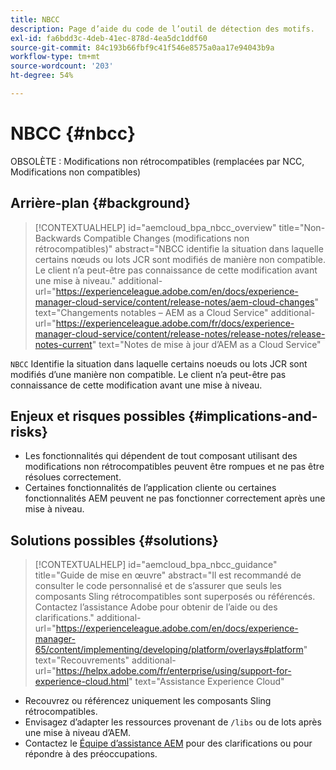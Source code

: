 ```yaml
---
title: NBCC
description: Page d’aide du code de l’outil de détection des motifs.
exl-id: fa6bdd3c-4deb-41ec-878d-4ea5dc1ddf60
source-git-commit: 84c193b66fbf9c41f546e8575a0aa17e94043b9a
workflow-type: tm+mt
source-wordcount: '203'
ht-degree: 54%

---
```


# NBCC {#nbcc}

OBSOLÈTE : Modifications non rétrocompatibles (remplacées par NCC, Modifications non compatibles)

## Arrière-plan {#background}

>[!CONTEXTUALHELP]
>id="aemcloud_bpa_nbcc_overview"
>title="Non-Backwards Compatible Changes (modifications non rétrocompatibles)"
>abstract="NBCC identifie la situation dans laquelle certains nœuds ou lots JCR sont modifiés de manière non compatible. Le client n’a peut-être pas connaissance de cette modification avant une mise à niveau."
>additional-url="https://experienceleague.adobe.com/en/docs/experience-manager-cloud-service/content/release-notes/aem-cloud-changes" text="Changements notables – AEM as a Cloud Service"
>additional-url="https://experienceleague.adobe.com/fr/docs/experience-manager-cloud-service/content/release-notes/release-notes/release-notes-current" text="Notes de mise à jour d’AEM as a Cloud Service"

`NBCC`  Identifie la situation dans laquelle certains noeuds ou lots JCR sont modifiés d’une manière non compatible. Le client n’a peut-être pas connaissance de cette modification avant une mise à niveau.

## Enjeux et risques possibles {#implications-and-risks}

* Les fonctionnalités qui dépendent de tout composant utilisant des modifications non rétrocompatibles peuvent être rompues et ne pas être résolues correctement.
* Certaines fonctionnalités de l’application cliente ou certaines fonctionnalités AEM peuvent ne pas fonctionner correctement après une mise à niveau.

## Solutions possibles {#solutions}

>[!CONTEXTUALHELP]
>id="aemcloud_bpa_nbcc_guidance"
>title="Guide de mise en œuvre"
>abstract="Il est recommandé de consulter le code personnalisé et de s’assurer que seuls les composants Sling rétrocompatibles sont superposés ou référencés. Contactez l’assistance Adobe pour obtenir de l’aide ou des clarifications."
>additional-url="https://experienceleague.adobe.com/en/docs/experience-manager-65/content/implementing/developing/platform/overlays#platform" text="Recouvrements"
>additional-url="https://helpx.adobe.com/fr/enterprise/using/support-for-experience-cloud.html" text="Assistance Experience Cloud"

* Recouvrez ou référencez uniquement les composants Sling rétrocompatibles.
* Envisagez d’adapter les ressources provenant de `/libs` ou de lots après une mise à niveau d’AEM.
* Contactez le [Équipe d’assistance AEM](https://helpx.adobe.com/fr/enterprise/using/support-for-experience-cloud.html) pour des clarifications ou pour répondre à des préoccupations.
